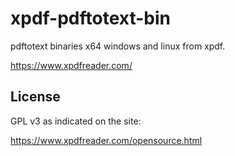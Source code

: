 # xpdf-pdftotext-bin
pdftotext binaries x64 windows and linux from xpdf.

https://www.xpdfreader.com/

## License

GPL v3 as indicated on the site:

https://www.xpdfreader.com/opensource.html
